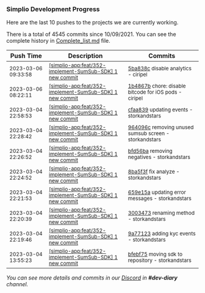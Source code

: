 
### Simplio Development Progress

Here are the last 10 pushes to the projects we are currently working.

There is a total of 4545 commits since 10/09/2021. You can see the complete history in
 [Complete_list.md](Complete_list.md) file.

| Push Time | Description | Commits |
| --- | --- | --- |
| <sub>2023-03-06 09:33:58</sub> | <sub>[[simplio-app:feat/352\-implement\-SumSub\-SDK] 1 new commit](https://github.com/SimplioOfficial/simplio-app/commit/5ba838c960b9290d5580fcac38699261ed3d882b)</sub> | <sub>[5ba838c](https://github.com/SimplioOfficial/simplio-app/commit/5ba838c960b9290d5580fcac38699261ed3d882b) disable analytics - ciripel</sub> |
| <sub>2023-03-06 08:22:11</sub> | <sub>[[simplio-app:feat/352\-implement\-SumSub\-SDK] 1 new commit](https://github.com/SimplioOfficial/simplio-app/commit/1b4867b95390fe7ae7ec4371baeab619ff0ca698)</sub> | <sub>[1b4867b](https://github.com/SimplioOfficial/simplio-app/commit/1b4867b95390fe7ae7ec4371baeab619ff0ca698) chore: disable bitcode for iOS pods - ciripel</sub> |
| <sub>2023-03-04 22:58:53</sub> | <sub>[[simplio-app:feat/352\-implement\-SumSub\-SDK] 1 new commit](https://github.com/SimplioOfficial/simplio-app/commit/cfaa839f728756ca56fbb764bb8555ade2f9a72f)</sub> | <sub>[cfaa839](https://github.com/SimplioOfficial/simplio-app/commit/cfaa839f728756ca56fbb764bb8555ade2f9a72f) updating events - storkandstars</sub> |
| <sub>2023-03-04 22:28:42</sub> | <sub>[[simplio-app:feat/352\-implement\-SumSub\-SDK] 1 new commit](https://github.com/SimplioOfficial/simplio-app/commit/964096c5ed4857e7d93dbfc03bfa651ea907a8c9)</sub> | <sub>[964096c](https://github.com/SimplioOfficial/simplio-app/commit/964096c5ed4857e7d93dbfc03bfa651ea907a8c9) removing unused sumsub screen - storkandstars</sub> |
| <sub>2023-03-04 22:26:52</sub> | <sub>[[simplio-app:feat/352\-implement\-SumSub\-SDK] 1 new commit](https://github.com/SimplioOfficial/simplio-app/commit/bfd56baa19be85ff7608074769236e6c53d98516)</sub> | <sub>[bfd56ba](https://github.com/SimplioOfficial/simplio-app/commit/bfd56baa19be85ff7608074769236e6c53d98516) removing negatives - storkandstars</sub> |
| <sub>2023-03-04 22:24:52</sub> | <sub>[[simplio-app:feat/352\-implement\-SumSub\-SDK] 1 new commit](https://github.com/SimplioOfficial/simplio-app/commit/8ba5f3f070e214ed7c1d1b9316653dbf77c653e3)</sub> | <sub>[8ba5f3f](https://github.com/SimplioOfficial/simplio-app/commit/8ba5f3f070e214ed7c1d1b9316653dbf77c653e3) fix analyze - storkandstars</sub> |
| <sub>2023-03-04 22:21:53</sub> | <sub>[[simplio-app:feat/352\-implement\-SumSub\-SDK] 1 new commit](https://github.com/SimplioOfficial/simplio-app/commit/659e15a789df0bbe680f7454fc869185642dbfa0)</sub> | <sub>[659e15a](https://github.com/SimplioOfficial/simplio-app/commit/659e15a789df0bbe680f7454fc869185642dbfa0) updating error messages - storkandstars</sub> |
| <sub>2023-03-04 22:20:39</sub> | <sub>[[simplio-app:feat/352\-implement\-SumSub\-SDK] 1 new commit](https://github.com/SimplioOfficial/simplio-app/commit/3003473387e8d87c7f4f7a38ffae462a8ce30fd8)</sub> | <sub>[3003473](https://github.com/SimplioOfficial/simplio-app/commit/3003473387e8d87c7f4f7a38ffae462a8ce30fd8) renaming method - storkandstars</sub> |
| <sub>2023-03-04 22:19:46</sub> | <sub>[[simplio-app:feat/352\-implement\-SumSub\-SDK] 1 new commit](https://github.com/SimplioOfficial/simplio-app/commit/9a77123d60e5df07ac781f71717d7c5fb26b76cf)</sub> | <sub>[9a77123](https://github.com/SimplioOfficial/simplio-app/commit/9a77123d60e5df07ac781f71717d7c5fb26b76cf) adding kyc events - storkandstars</sub> |
| <sub>2023-03-04 13:55:23</sub> | <sub>[[simplio-app:feat/352\-implement\-SumSub\-SDK] 1 new commit](https://github.com/SimplioOfficial/simplio-app/commit/bfebf759823c7e72abafba4a9ca061141c410970)</sub> | <sub>[bfebf75](https://github.com/SimplioOfficial/simplio-app/commit/bfebf759823c7e72abafba4a9ca061141c410970) moving sdk to repository - storkandstars</sub> |

_You can see more details and commits in our [Discord](https://discord.gg/aKhjuwZmdP) in **#dev-diary** channel._
